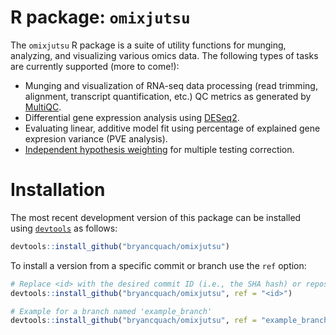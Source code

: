 # R package: `omixjutsu`

The `omixjutsu` R package is a suite of utility functions for munging, analyzing, and visualizing various omics data. The following types of tasks are currently supported (more to come!):

* Munging and visualization of RNA-seq data processing (read trimming, alignment, transcript quantification, etc.) QC metrics as generated by [MultiQC](https://multiqc.info/).
* Differential gene expression analysis using [DESeq2](https://bioconductor.org/packages/release/bioc/html/DESeq2.html).
* Evaluating linear, additive model fit using percentage of explained gene expresion variance (PVE analysis).
* [Independent hypothesis weighting](https://bioconductor.org/packages/IHW/) for multiple testing correction.

# Installation

The most recent development version of this package can be installed using [`devtools`](https://devtools.r-lib.org/) as follows:

```R
devtools::install_github("bryancquach/omixjutsu")
```

To install a version from a specific commit or branch use the `ref` option:

```R
# Replace <id> with the desired commit ID (i.e., the SHA hash) or repository branch
devtools::install_github("bryancquach/omixjutsu", ref = "<id>")

# Example for a branch named 'example_branch'
devtools::install_github("bryancquach/omixjutsu", ref = "example_branch")
```
